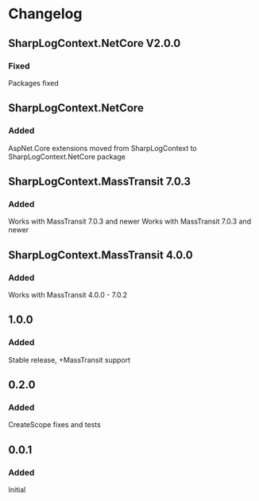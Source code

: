 # Changelog
## SharpLogContext.NetCore V2.0.0
### Fixed
Packages fixed

## SharpLogContext.NetCore
### Added
AspNet.Core extensions moved from SharpLogContext to SharpLogContext.NetCore package

## SharpLogContext.MassTransit 7.0.3
### Added
Works with MassTransit 7.0.3 and newer
Works with MassTransit 7.0.3 and newer

## SharpLogContext.MassTransit 4.0.0
### Added
Works with MassTransit 4.0.0 - 7.0.2

## 1.0.0
### Added
Stable release, +MassTransit support

## 0.2.0
### Added
CreateScope fixes and tests

## 0.0.1
### Added
Initial
